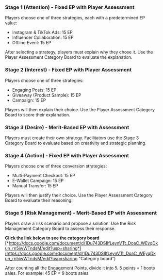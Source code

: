### **Stage 1 (Attention) - Fixed EP with Player Assessment**
Players choose one of three strategies, each with a predetermined EP value:
- Instagram & TikTok Ads: 15 EP
- Influencer Collaboration: 15 EP
- Offline Event: 15 EP

After selecting a strategy, players must explain why they chose it. Use the Player Assessment Category Board to evaluate the explanation.

### **Stage 2 (Interest) - Fixed EP with Player Assessment**
Players choose one of three strategies:
- Engaging Posts: 15 EP
- Giveaway (Product Sample): 15 EP
- Campaign: 15 EP

Players will then explain their choice. Use the Player Assessment Category Board to score their explanation.

### **Stage 3 (Desire) - Merit-Based EP with Assessment**
Players must create their own strategy. Facilitators use the Stage 3 Category Board to evaluate based on creativity and strategic planning.

### **Stage 4 (Action) - Fixed EP with Player Assessment**
Players choose one of three conversion strategies:
- Multi-Payment Checkout: 15 EP
- E-Wallet Campaign: 15 EP
- Manual Transfer: 15 EP

Players will then justify their choice. Use the Player Assessment Category Board to evaluate their reasoning.

### **Stage 5 (Risk Management) - Merit-Based EP with Assessment**
Players draw a risk scenario and propose a solution. Use the Risk Management Category Board to assess their response.

**Click the link below to see the category board**
[*https://docs.google.com/document/d/1Du743DSIIfLeynVTt_DoaC_WEyqDkun_rn5iwWTndsM/edit?usp=sharing*](https://docs.google.com/document/d/1Du743DSIIfLeynVTt_DoaC_WEyqDkun_rn5iwWTndsM/edit?usp=sharing "Category board")

After counting all the Engagement Points, divide it into 5. 5 points = 1 boots sales. For example: 45 EP = 9 boots sales